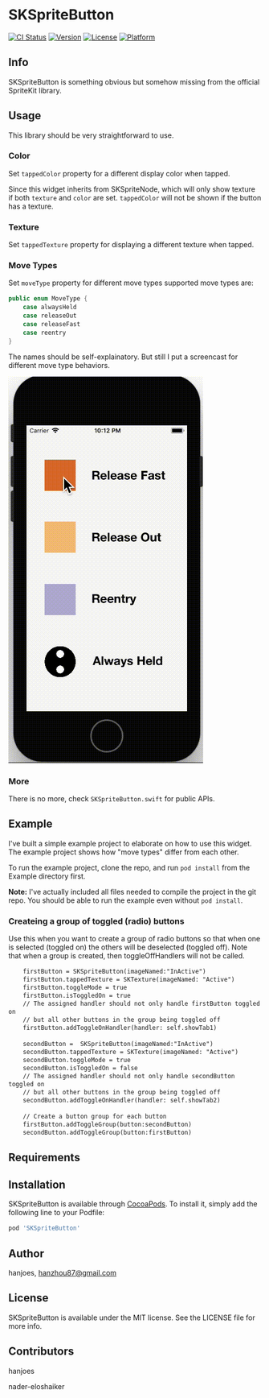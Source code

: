# SKSpriteButton

[![CI Status](http://img.shields.io/travis/hanjoes/SKSpriteButton.svg?style=flat)](https://travis-ci.org/hanjoes/SKSpriteButton)
[![Version](https://img.shields.io/cocoapods/v/SKSpriteButton.svg?style=flat)](http://cocoapods.org/pods/SKSpriteButton)
[![License](https://img.shields.io/cocoapods/l/SKSpriteButton.svg?style=flat)](http://cocoapods.org/pods/SKSpriteButton)
[![Platform](https://img.shields.io/cocoapods/p/SKSpriteButton.svg?style=flat)](http://cocoapods.org/pods/SKSpriteButton)

## Info

SKSpriteButton is something obvious but somehow missing from the official SpriteKit library. 

## Usage 

This library should be very straightforward to use.

### Color

Set `tappedColor` property for a different display color when tapped. 

Since this widget inherits from SKSpriteNode, which will only show texture if both `texture` and `color` are set. `tappedColor` will not be shown if the button has a texture.

### Texture

Set `tappedTexture` property for displaying a different texture when tapped.

### Move Types

Set `moveType` property for different move types supported move types are:

```Swift
public enum MoveType {
    case alwaysHeld
    case releaseOut
    case releaseFast
    case reentry
}
```

The names should be self-explainatory. But still I put a screencast for different move type behaviors.

![Demo](./ios_demo.gif)

### More

There is no more, check `SKSpriteButton.swift` for public APIs.

## Example

I've built a simple example project to elaborate on how to use this widget. The example project shows how "move types" differ from each other.

To run the example project, clone the repo, and run `pod install` from the Example directory first.

__Note:__ I've actually included all files needed to compile the project in the git repo. You should be able to run the example even without `pod install`.

### Createing a group of toggled (radio) buttons
Use this when you want to create a group of radio buttons so that when one is selected (toggled on) the others will be deselected (toggled off). Note that when a group is created, then toggleOffHandlers will not be called.

```
    firstButton = SKSpriteButton(imageNamed:"InActive")
    firstButton.tappedTexture = SKTexture(imageNamed: "Active")
    firstButton.toggleMode = true
    firstButton.isToggledOn = true
    // The assigned handler should not only handle firstButton toggled on
    // but all other buttons in the group being toggled off
    firstButton.addToggleOnHandler(handler: self.showTab1)  
    
    secondButton =  SKSpriteButton(imageNamed:"InActive")
    secondButton.tappedTexture = SKTexture(imageNamed: "Active")
    secondButton.toggleMode = true
    secondButton.isToggledOn = false
    // The assigned handler should not only handle secondButton toggled on
    // but all other buttons in the group being toggled off
    secondButton.addToggleOnHandler(handler: self.showTab2)

    // Create a button group for each button
    firstButton.addToggleGroup(button:secondButton)
    secondButton.addToggleGroup(button:firstButton)
```

## Requirements

## Installation

SKSpriteButton is available through [CocoaPods](http://cocoapods.org). To install
it, simply add the following line to your Podfile:

```ruby
pod 'SKSpriteButton'
```

## Author

hanjoes, hanzhou87@gmail.com

## License

SKSpriteButton is available under the MIT license. See the LICENSE file for more info.

## Contributors

hanjoes

nader-eloshaiker
